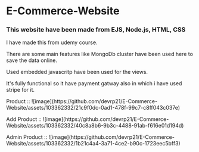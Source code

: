 # E-Commerce-Website
<p><h3>This website have been made from EJS, Node.js, HTML, CSS</h3></p>
<p>I have made this from udemy course.</p>
<p>There are some main features like MongoDb cluster have been used here to save the data online.</p>
<p>Used embedded javascritp have been used for the views.</p>
<p>It's fully functional so it have payment gatway also in which i have used stripe for it.</p>
<p></p>
<p>Product :: ![image](https://github.com/devrp21/E-Commerce-Website/assets/103362332/21c9f0dc-0ad1-478f-99c7-c8ff043c037e)</p>
<p>Add Product  :: ![image](https://github.com/devrp21/E-Commerce-Website/assets/103362332/40c8a8b6-9b3c-4488-91ab-f616e01d194d)</p>
<p>Admin Product  :: ![image](https://github.com/devrp21/E-Commerce-Website/assets/103362332/1b21c4a4-3a71-4ce2-b90c-1723eec5bff3)</p>


